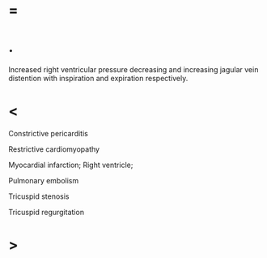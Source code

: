 # =

# .

Increased right ventricular pressure decreasing and increasing jagular vein distention with inspiration and expiration respectively.

# <

Constrictive pericarditis

Restrictive cardiomyopathy

Myocardial infarction; Right ventricle;

Pulmonary embolism

Tricuspid stenosis

Tricuspid regurgitation

# >
